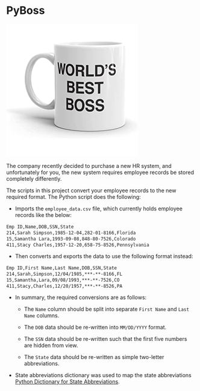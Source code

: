 # PyBoss

![Boss](Images/boss.jpg)

The company recently decided to purchase a new HR system, and unfortunately for you, the new system requires employee records be stored completely differently.

The scripts in this project convert your employee records to the new required format. The Python script does the following:

- Imports the `employee_data.csv` file, which currently holds employee records like the below:

```csv
Emp ID,Name,DOB,SSN,State
214,Sarah Simpson,1985-12-04,282-01-8166,Florida
15,Samantha Lara,1993-09-08,848-80-7526,Colorado
411,Stacy Charles,1957-12-20,658-75-8526,Pennsylvania
```

- Then converts and exports the data to use the following format instead:

```csv
Emp ID,First Name,Last Name,DOB,SSN,State
214,Sarah,Simpson,12/04/1985,***-**-8166,FL
15,Samantha,Lara,09/08/1993,***-**-7526,CO
411,Stacy,Charles,12/20/1957,***-**-8526,PA
```

- In summary, the required conversions are as follows:

  - The `Name` column should be split into separate `First Name` and `Last Name` columns.

  - The `DOB` data should be re-written into `MM/DD/YYYY` format.

  - The `SSN` data should be re-written such that the first five numbers are hidden from view.

  - The `State` data should be re-written as simple two-letter abbreviations.

- State abbreviations dictionary was used to map the state abbreviations [Python Dictionary for State Abbreviations](https://gist.github.com/afhaque/29f0f4f37463c447770517a6c17d08f5).
